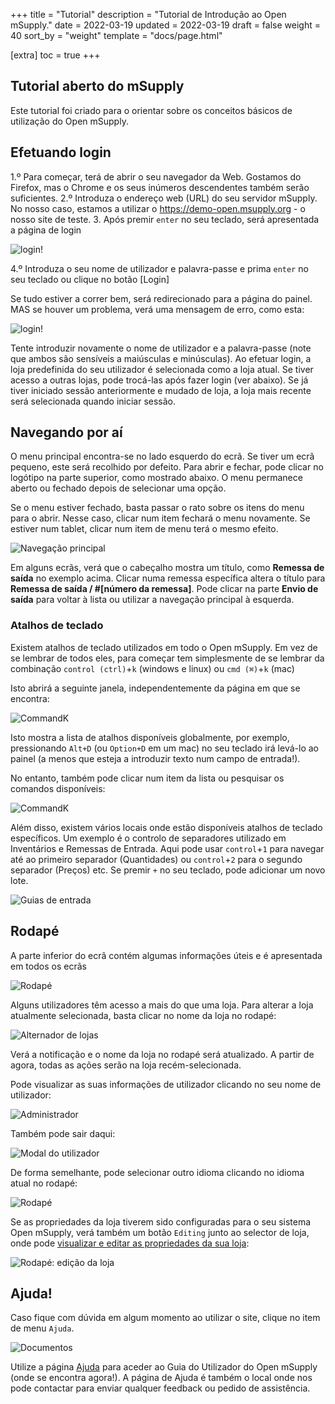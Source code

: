 +++
title = "Tutorial"
description = "Tutorial de Introdução ao Open mSupply."
date = 2022-03-19
updated = 2022-03-19
draft = false
weight = 40
sort_by = "weight"
template = "docs/page.html"

[extra]
toc = true
+++

## Tutorial aberto do mSupply

Este tutorial foi criado para o orientar sobre os conceitos básicos de utilização do Open mSupply.

## Efetuando login

1.º Para começar, terá de abrir o seu navegador da Web. Gostamos do Firefox, mas o Chrome e os seus inúmeros descendentes também serão suficientes.
2.º Introduza o endereço web (URL) do seu servidor mSupply. No nosso caso, estamos a utilizar o https://demo-open.msupply.org - o nosso site de teste. 3. Após premir `enter` no seu teclado, será apresentada a página de login

![login!](images/log_in.png)

4.º Introduza o seu nome de utilizador e palavra-passe e prima `enter` no seu teclado ou clique no botão [Login]

Se tudo estiver a correr bem, será redirecionado para a página do painel.
MAS se houver um problema, verá uma mensagem de erro, como esta:

![login!](images/log_in_error.png)

Tente introduzir novamente o nome de utilizador e a palavra-passe (note que ambos são sensíveis a maiúsculas e minúsculas).
Ao efetuar login, a loja predefinida do seu utilizador é selecionada como a loja atual. Se tiver acesso a outras lojas, pode trocá-las após fazer login (ver abaixo).
Se já tiver iniciado sessão anteriormente e mudado de loja, a loja mais recente será selecionada quando iniciar sessão.

## Navegando por aí

O menu principal encontra-se no lado esquerdo do ecrã. Se tiver um ecrã pequeno, este será recolhido por defeito.
Para abrir e fechar, pode clicar no logótipo na parte superior, como mostrado abaixo. O menu permanece aberto ou fechado depois de selecionar uma opção.

Se o menu estiver fechado, basta passar o rato sobre os itens do menu para o abrir. Nesse caso, clicar num item fechará o menu novamente. Se estiver num tablet, clicar num item de menu terá o mesmo efeito.

![Navegação principal](images/main_nav.png)

Em alguns ecrãs, verá que o cabeçalho mostra um título, como **Remessa de saída** no exemplo acima. Clicar numa remessa específica altera o título para **Remessa de saída / #[número da remessa]**. Pode clicar na parte **Envio de saída** para voltar à lista ou utilizar a navegação principal à esquerda.

### Atalhos de teclado

Existem atalhos de teclado utilizados em todo o Open mSupply. Em vez de se lembrar de todos eles, para começar tem simplesmente de se lembrar da combinação `control (ctrl)`+`k` (windows e linux) ou `cmd (⌘)`+`k` (mac)

Isto abrirá a seguinte janela, independentemente da página em que se encontra:

![CommandK](images/cmd_k.png)

Isto mostra a lista de atalhos disponíveis globalmente, por exemplo, pressionando `Alt+D` (ou `Option+D` em um mac) no seu teclado irá levá-lo ao painel (a menos que esteja a introduzir texto num campo de entrada!).

No entanto, também pode clicar num item da lista ou pesquisar os comandos disponíveis:

![CommandK](images/cmd_k_filtered.png)

Além disso, existem vários locais onde estão disponíveis atalhos de teclado específicos. Um exemplo é o controlo de separadores utilizado em Inventários e Remessas de Entrada. Aqui pode usar `control`+`1` para navegar até ao primeiro separador (Quantidades) ou `control`+`2` para o segundo separador (Preços) etc. Se premir `+` no seu teclado, pode adicionar um novo lote.

![Guias de entrada](images/is_edit_keyboard_shortcuts.png)

## Rodapé

A parte inferior do ecrã contém algumas informações úteis e é apresentada em todos os ecrãs

![Rodapé](images/footer.png)

Alguns utilizadores têm acesso a mais do que uma loja. Para alterar a loja atualmente selecionada, basta clicar no nome da loja no rodapé:

![Alternador de lojas](images/store_switcher.png)

Verá a notificação e o nome da loja no rodapé será atualizado. A partir de agora, todas as ações serão na loja recém-selecionada.

Pode visualizar as suas informações de utilizador clicando no seu nome de utilizador:

![Administrador](images/admin_button.png)

Também pode sair daqui:

![Modal do utilizador](images/user_modal.png)

De forma semelhante, pode selecionar outro idioma clicando no idioma atual no rodapé:

![Rodapé](images/footer_select_language.png)

Se as propriedades da loja tiverem sido configuradas para o seu sistema Open mSupply, verá também um botão `Editing` junto ao selector de loja, onde pode [visualizar e editar as propriedades da sua loja](/docs/manage/facilities/#editing-your-store-properties):

![Rodapé: edição da loja](images/footer_store_edit.png)

## Ajuda!

Caso fique com dúvida em algum momento ao utilizar o site, clique no item de menu `Ajuda`.

![Documentos](images/help_nav.png)

Utilize a página [Ajuda](/docs/help/help) para aceder ao Guia do Utilizador do Open mSupply (onde se encontra agora!). A página de Ajuda é também o local onde nos pode contactar para enviar qualquer feedback ou pedido de assistência.

